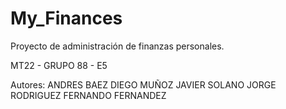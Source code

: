 # My_Finances
Proyecto de administración de finanzas personales.

MT22 - GRUPO 88 - E5

Autores: ANDRES BAEZ
         DIEGO MUÑOZ
         JAVIER SOLANO
         JORGE RODRIGUEZ
         FERNANDO FERNANDEZ
